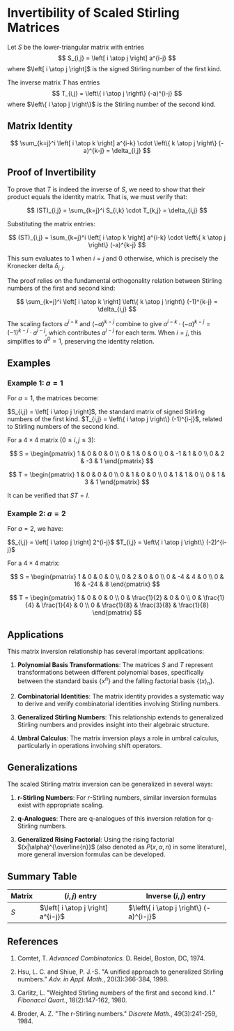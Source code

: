 # Invertibility of Scaled Stirling Matrices

Let $S$ be the lower-triangular matrix with entries
$$
S_{i,j} = \left[ i \atop j \right] a^{i-j}
$$
where $\left[ i \atop j \right]$ is the signed Stirling number of the first kind.

The inverse matrix $T$ has entries
$$
T_{i,j} = \left\{ i \atop j \right\} (-a)^{i-j}
$$
where $\left\{ i \atop j \right\}$ is the Stirling number of the second kind.

## Matrix Identity
$$
\sum_{k=j}^i \left[ i \atop k \right] a^{i-k} \cdot \left\{ k \atop j \right\} (-a)^{k-j} = \delta_{i,j}
$$

## Proof of Invertibility

To prove that $T$ is indeed the inverse of $S$, we need to show that their product equals the identity matrix. That is, we must verify that:

$$
(ST)_{i,j} = \sum_{k=j}^i S_{i,k} \cdot T_{k,j} = \delta_{i,j}
$$

Substituting the matrix entries:

$$
(ST)_{i,j} = \sum_{k=j}^i \left[ i \atop k \right] a^{i-k} \cdot \left\{ k \atop j \right\} (-a)^{k-j}
$$

This sum evaluates to 1 when $i = j$ and 0 otherwise, which is precisely the Kronecker delta $\delta_{i,j}$.

The proof relies on the fundamental orthogonality relation between Stirling numbers of the first and second kind:

$$
\sum_{k=j}^i \left[ i \atop k \right] \left\{ k \atop j \right\} (-1)^{k-j} = \delta_{i,j}
$$

The scaling factors $a^{i-k}$ and $(-a)^{k-j}$ combine to give $a^{i-k} \cdot (-a)^{k-j} = (-1)^{k-j} \cdot a^{i-j}$, which contributes $a^{i-j}$ for each term. When $i = j$, this simplifies to $a^0 = 1$, preserving the identity relation.

## Examples

### Example 1: $a = 1$

For $a = 1$, the matrices become:

$S_{i,j} = \left[ i \atop j \right]$, the standard matrix of signed Stirling numbers of the first kind.
$T_{i,j} = \left\{ i \atop j \right\} (-1)^{i-j}$, related to Stirling numbers of the second kind.

For a $4 \times 4$ matrix ($0 \leq i,j \leq 3$):

$$
S = \begin{pmatrix}
1 & 0 & 0 & 0 \\
0 & 1 & 0 & 0 \\
0 & -1 & 1 & 0 \\
0 & 2 & -3 & 1
\end{pmatrix}
$$

$$
T = \begin{pmatrix}
1 & 0 & 0 & 0 \\
0 & 1 & 0 & 0 \\
0 & 1 & 1 & 0 \\
0 & 1 & 3 & 1
\end{pmatrix}
$$

It can be verified that $ST = I$.

### Example 2: $a = 2$

For $a = 2$, we have:

$S_{i,j} = \left[ i \atop j \right] 2^{i-j}$
$T_{i,j} = \left\{ i \atop j \right\} (-2)^{i-j}$

For a $4 \times 4$ matrix:

$$
S = \begin{pmatrix}
1 & 0 & 0 & 0 \\
0 & 2 & 0 & 0 \\
0 & -4 & 4 & 0 \\
0 & 16 & -24 & 8
\end{pmatrix}
$$

$$
T = \begin{pmatrix}
1 & 0 & 0 & 0 \\
0 & \frac{1}{2} & 0 & 0 \\
0 & \frac{1}{4} & \frac{1}{4} & 0 \\
0 & \frac{1}{8} & \frac{3}{8} & \frac{1}{8}
\end{pmatrix}
$$

## Applications

This matrix inversion relationship has several important applications:

1. **Polynomial Basis Transformations**: The matrices $S$ and $T$ represent transformations between different polynomial bases, specifically between the standard basis $\{x^n\}$ and the falling factorial basis $\{(x)_n\}$.

2. **Combinatorial Identities**: The matrix identity provides a systematic way to derive and verify combinatorial identities involving Stirling numbers.

3. **Generalized Stirling Numbers**: This relationship extends to generalized Stirling numbers and provides insight into their algebraic structure.

4. **Umbral Calculus**: The matrix inversion plays a role in umbral calculus, particularly in operations involving shift operators.

## Generalizations

The scaled Stirling matrix inversion can be generalized in several ways:

1. **r-Stirling Numbers**: For $r$-Stirling numbers, similar inversion formulas exist with appropriate scaling.

2. **q-Analogues**: There are q-analogues of this inversion relation for q-Stirling numbers.

3. **Generalized Rising Factorial**: Using the rising factorial $(x|\alpha)^{\overline{n}}$ (also denoted as $P(x, \alpha, n)$ in some literature), more general inversion formulas can be developed.

## Summary Table

| Matrix         | $(i,j)$ entry                                 | Inverse $(i,j)$ entry                        |
|---------------|-----------------------------------------------|----------------------------------------------|
| $S$           | $\left[ i \atop j \right] a^{i-j}$           | $\left\{ i \atop j \right\} (-a)^{i-j}$    |

## References

1. Comtet, T. *Advanced Combinatorics.* D. Reidel, Boston, DC, 1974.

2. Hsu, L. C. and Shiue, P. J.-S. "A unified approach to generalized Stirling numbers." *Adv. in Appl. Math.*, 20(3):366-384, 1998.

3. Carlitz, L. "Weighted Stirling numbers of the first and second kind. I." *Fibonacci Quart.*, 18(2):147-162, 1980.

4. Broder, A. Z. "The r-Stirling numbers." *Discrete Math.*, 49(3):241-259, 1984.
